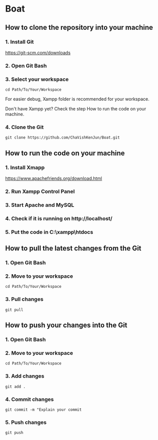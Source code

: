 # Boat

## How to clone the repository into your machine

### 1. Install Git
https://git-scm.com/downloads

### 2. Open Git Bash

### 3. Select your workspace
`cd Path/To/Your/Workspace`

For easier debug, Xampp folder is recommended for your workspace.

Don't have Xampp yet? Check the step How to run the code on your machine.


### 4. Clone the Git
`git clone https://github.com/ChaVishKenJun/Boat.git`

## How to run the code on your machine

### 1. Install Xmapp
https://www.apachefriends.org/download.html

### 2. Run Xampp Control Panel

### 3. Start Apache and MySQL

### 4. Check if it is running on http://localhost/

### 5. Put the code in C:\xampp\htdocs

## How to pull the latest changes from the Git
### 1. Open Git Bash

### 2. Move to your workspace
`cd Path/To/Your/Workspace`

### 3. Pull changes
`git pull`

## How to push your changes into the Git

### 1. Open Git Bash

### 2. Move to your workspace
`cd Path/To/Your/Workspace`

### 3. Add changes
`git add .`

### 4. Commit changes
`git commit -m "Explain your commit`

### 5. Push changes
`git push`

